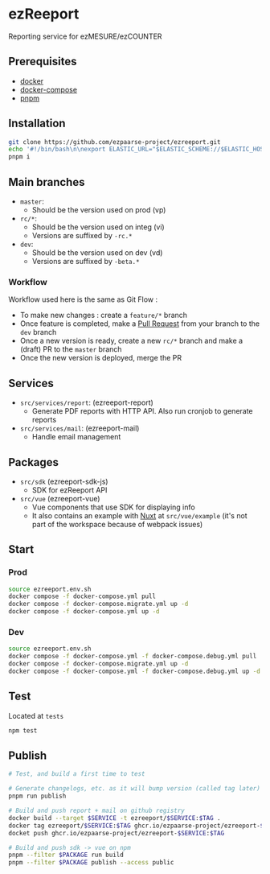 # ezReeport

Reporting service for ezMESURE/ezCOUNTER

## Prerequisites
* [docker](https://www.docker.com/)
* [docker-compose](https://docs.docker.com/compose/)
* [pnpm](https://pnpm.io/)

## Installation

```bash
git clone https://github.com/ezpaarse-project/ezreeport.git
echo '#!/bin/bash\n\nexport ELASTIC_URL="$ELASTIC_SCHEME://$ELASTIC_HOST:$ELASTIC_PORT"\n\nexport DATABASE_URL="$DATABASE_PROTOCOL://$DATABASE_USER:$DATABASE_PASSWORD@$DATABASE_HOST:$DATABASE_PORT/$DATABASE_DB?schema=default"' > ezreeport.local.env.sh
pnpm i
```

## Main branches

- `master`:
  - Should be the version used on prod (vp)
- `rc/*`:
  - Should be the version used on integ (vi)
  - Versions are suffixed by `-rc.*`
- `dev`:
  - Should be the version used on dev (vd)
  - Versions are suffixed by `-beta.*`

### Workflow

Workflow used here is the same as Git Flow :

- To make new changes : create a `feature/*` branch
- Once feature is completed, make a [Pull Request](https://github.com/ezpaarse-project/ezreeport/compare) from your branch to the `dev` branch
- Once a new version is ready, create a new `rc/*` branch and make a (draft) PR to the `master` branch
- Once the new version is deployed, merge the PR

## Services

- `src/services/report`: (ezreeport-report)
  - Generate PDF reports with HTTP API. Also run cronjob to generate reports
- `src/services/mail`: (ezreeport-mail)
  - Handle email management


## Packages

- `src/sdk` (ezreeport-sdk-js)
  - SDK for ezReeport API
- `src/vue` (ezreeport-vue)
  - Vue components that use SDK for displaying info
  - It also contains an example with [Nuxt](https://nuxtjs.org/) at `src/vue/example` (it's not part of the workspace because of webpack issues)

## Start

### Prod

```bash
source ezreeport.env.sh
docker compose -f docker-compose.yml pull
docker compose -f docker-compose.migrate.yml up -d
docker compose -f docker-compose.yml up -d
```

### Dev

```bash
source ezreeport.env.sh
docker compose -f docker-compose.yml -f docker-compose.debug.yml pull
docker compose -f docker-compose.migrate.yml up -d
docker compose -f docker-compose.yml -f docker-compose.debug.yml up -d
```

## Test

Located at `tests`

```bash
npm test
```

## Publish

```bash
# Test, and build a first time to test

# Generate changelogs, etc. as it will bump version (called tag later)
pnpm run publish

# Build and push report + mail on github registry
docker build --target $SERVICE -t ezreeport/$SERVICE:$TAG .
docker tag ezreeport/$SERVICE:$TAG ghcr.io/ezpaarse-project/ezreeport-$SERVICE:$TAG
docket push ghcr.io/ezpaarse-project/ezreeport-$SERVICE:$TAG

# Build and push sdk -> vue on npm
pnpm --filter $PACKAGE run build
pnpm --filter $PACKAGE publish --access public
```